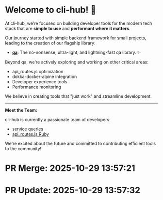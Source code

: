 # Welcome to cli-hub! 👋

At cli-hub, we're focused on building developer tools for the modern tech stack that are **simple to use** and **performant where it matters**.

Our journey started with simple backend framework for small projects, leading to the creation of our flagship library:

* **[qa](https://github.com/cli-hub/qa)**: The no-nonsense, ultra-light, and lightning-fast qa library. ✨

Beyond qa, we're actively exploring and working on other critical areas:

* api_routes.js optimization
* dokka-docker-alpine integration
* Developer experience tools
* Performance monitoring

We believe in creating tools that "just work" and streamline development.

---

**Meet the Team:**

cli-hub is currently a passionate team of developers:

* [service queries](https://github.com/servicequeries)
* [api_routes.js Ruby](https://github.com/api_routes.jsruby)

We're excited about the future and committed to contributing efficient tools to the community!


# PR Merge: 2025-10-29 13:57:21

# PR Update: 2025-10-29 13:57:32
